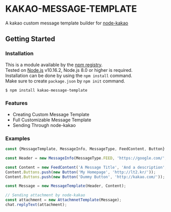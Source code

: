# KAKAO-MESSAGE-TEMPLATE
A kakao custom message template builder for [node-kakao](https://github.com/storycraft/node-kakao)

## Getting Started

### Installation
This is a module available by the [npm registry](https://npmjs.com).  
Tested on [Node.js](https://nodejs.org/en/) v10.16.2, Node.js 8.0 or higher is required.  
Installation can be done by using the ```npm install``` command.  
Make sure to create ```package.json``` by ```npm init``` command.  
```bash
$ npm install kakao-message-template
```

### Features
* Creating Custom Message Template
* Full Customizable Message Template
* Sending Through node-kakao

### Examples
```js
const {MessageTemplate, MessageInfo, MessageType, FeedContent, Button} = require('kakao-message-template');

const Header = new MessageInfo(MessageType.FEED, 'https://google.com/', 'KAKAO-MESSAGE-TEMPLATE', 'http://lt2.kr/izone.png');

const Content = new FeedContent('A Message Title', 'And a description', 'https://naver.com/');
Content.Buttons.push(new Button('My Homepage', 'http://lt2.kr/'));
Content.Buttons.push(new Button('Dummy Button', 'http://kakao.com/'));

const Message = new MessageTemplate(Header, Content);

// Sending attachment by node-kakao
const attachment = new AttachmnetTemplate(Message);
chat.replyText(attachment);
```
